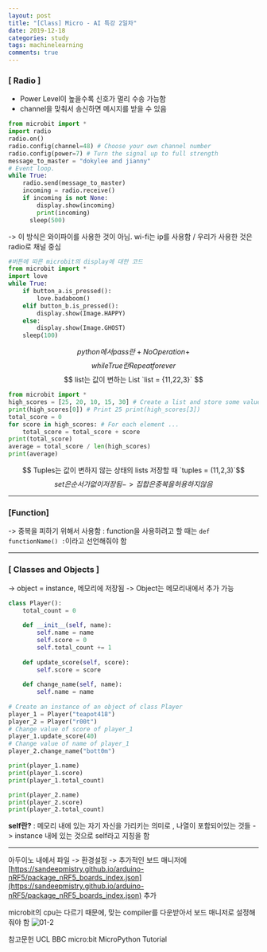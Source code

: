```yaml
---
layout: post
title: "[Class] Micro - AI 특강 2일차"
date: 2019-12-18
categories: study
tags: machinelearning
comments: true
---
```


### [ Radio ]
- Power Level이 높을수록 신호가 멀리 수송 가능함
- channel을 맞춰서 송신하면 메시지를 받을 수 있음

```python
from microbit import *
import radio
radio.on()
radio.config(channel=48) # Choose your own channel number
radio.config(power=7) # Turn the signal up to full strength
message_to_master = "dokylee and jianny"
# Event loop.
while True:
    radio.send(message_to_master)
    incoming = radio.receive()
    if incoming is not None:
        display.show(incoming)
        print(incoming)
	  sleep(500)
```

-> 이 방식은 와이파이를 사용한 것이 아님. wi-fi는 ip를 사용함 / 우리가 사용한 것은 radio로 채널 중심

```python
#버튼에 따른 microbit의 display에 대한 코드
from microbit import *
import love
while True:
    if button_a.is_pressed():
        love.badaboom()
    elif button_b.is_pressed():
        display.show(Image.HAPPY)
    else:
        display.show(Image.GHOST)
    sleep(100)
```

$$ python에서 pass란 + No Operation + $$
$$ while True 란 Repeat forever $$
$$ list는 값이 변하는 List `list = {11,22,3}` $$

```python
from microbit import *
high_scores = [25, 20, 10, 15, 30] # Create a list and store some values in
print(high_scores[0]) # Print 25 print(high_scores[3]) 
total_score = 0
for score in high_scores: # For each element ...
    total_score = total_score + score
print(total_score)
average = total_score / len(high_scores)
print(average)
```

$$ Tuples는 값이 변하지 않는 상태의 lists 저장할 때 `tuples = (11,2,3)`$$
$$ set은 순서가 없이 저장됨 -> 집합은 중복을 허용하지 않음$$

---

### [Function]
-> 중복을 피하기 위해서 사용함
: function을 사용하려고 할 때는 `def functionName() :`이라고 선언해줘야 함

---

### [ Classes and Objects ]
-> object = instance, 메모리에 저장됨
-> Object는 메모리내에서 추가 가능

```python
class Player():
    total_count = 0
    
    def __init__(self, name):
        self.name = name
        self.score = 0
        self.total_count += 1
    
    def update_score(self, score):
        self.score = score
    
    def change_name(self, name):
        self.name = name
        
# Create an instance of an object of class Player
player_1 = Player("teapot418")
player_2 = Player("r00t")
# Change value of score of player_1
player_1.update_score(40)
# Change value of name of player_1
player_2.change_name("bott0m")

print(player_1.name)
print(player_1.score)
print(player_1.total_count)

print(player_2.name)
print(player_2.score)
print(player_2.total_count)
```

**self란?**
: 메모리 내에 있는 자기 자신을 가리키는 의미로 , 나열이 포함되어있는 것들
-> instance 내에 있는 것으로 self라고 지칭을 함

---

아두이노 내에서
파일 -> 환경설정 -> 추가적인 보드 매니저에 [https://sandeepmistry.github.io/arduino-nRF5/package_nRF5_boards_index.json](https://sandeepmistry.github.io/arduino-nRF5/package_nRF5_boards_index.json) 추가

microbit의 cpu는 다르기 때문에, 맞는 compiler를 다운받아서 보드 매니저로 설정해줘야 함
![01-2](https://user-images.githubusercontent.com/56791347/71094252-03542280-21ee-11ea-92e1-1b32cdbbd59e.PNG)


참고문헌
UCL BBC micro:bit MicroPython Tutorial